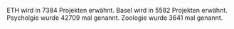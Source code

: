 ETH wird in 7384 Projekten erwähnt.
Basel wird in 5582 Projekten erwähnt.
Psycholgie wurde 42709 mal genannt.
Zoologie wurde 3641 mal genannt.
